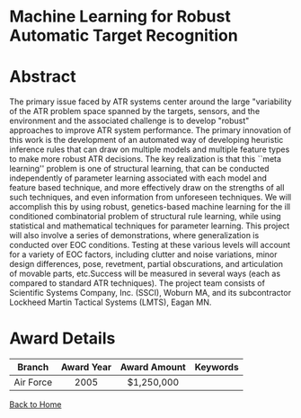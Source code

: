
Machine Learning for Robust Automatic Target Recognition
========================================================

# Abstract


The primary issue faced by ATR systems center around the large "variability of the ATR problem space spanned by the targets, sensors, and the environment and the associated challenge is to develop "robust" approaches to improve ATR system performance.  The primary innovation of this work is the development of an automated way of developing heuristic inference rules that can draw on multiple models and multiple feature types to make more robust ATR decisions.   The key realization is that this ``meta learning'' problem is one of structural learning, that can be conducted independently of parameter learning associated with each model and feature based technique, and more effectively draw on the strengths of all such techniques, and even information from unforeseen techniques. We will accomplish this by using robust, genetics-based machine learning for the ill conditioned combinatorial problem of structural rule learning, while using statistical and mathematical techniques for parameter learning.  This project will also involve a series of demonstrations, where generalization is conducted over EOC conditions.  Testing at these various levels will account for a variety of EOC factors, including clutter and noise variations, minor design differences, pose, revetment, partial obscurations, and articulation of movable parts, etc.Success will be measured in several ways (each as compared to standard ATR techniques).  The project team consists of Scientific Systems Company, Inc. (SSCI), Woburn MA, and its subcontractor Lockheed Martin Tactical Systems (LMTS), Eagan MN.  

# Award Details

|Branch|Award Year|Award Amount|Keywords|
| :---: | :---: | :---: | :---: |
|Air Force|2005|$1,250,000||
  
  


[Back to Home](https://github.com/chrischow/dod_sbir_awards/CC/#1276)